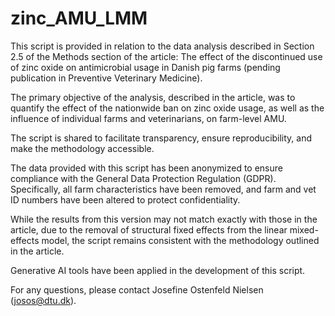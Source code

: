 # zinc_AMU_LMM

This script is provided in relation to the data analysis described in Section 2.5 of the Methods section of the article: The effect of the discontinued use of zinc oxide on antimicrobial usage in Danish pig farms (pending publication in Preventive Veterinary Medicine).

The primary objective of the analysis, described in the article, was to quantify the effect of the nationwide ban on zinc oxide usage, as well as the influence of individual farms and veterinarians, on farm-level AMU.

The script is shared to facilitate transparency, ensure reproducibility, and make the methodology accessible.

The data provided with this script has been anonymized to ensure compliance with the General Data Protection Regulation (GDPR).
Specifically, all farm characteristics have been removed, and farm and vet ID numbers have been altered to protect confidentiality.

While the results from this version may not match exactly with those in the article, due to the removal of structural fixed effects from the linear mixed-effects model, the script remains consistent with the methodology outlined in the article.

Generative AI tools have been applied in the development of this script.

For any questions, please contact Josefine Ostenfeld Nielsen (josos@dtu.dk).
